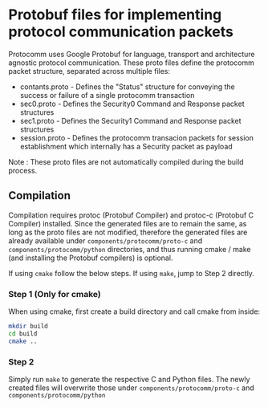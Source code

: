 # Protobuf files for implementing protocol communication packets

Protocomm uses Google Protobuf for language, transport and architecture agnostic protocol communication. These proto files define the protocomm packet structure, separated across multiple files:

- contants.proto - Defines the "Status" structure for conveying the success or failure of a single protocomm transaction
- sec0.proto - Defines the Security0 Command and Response packet structures
- sec1.proto - Defines the Security1 Command and Response packet structures
- session.proto - Defines the protocomm transacion packets for session establishment which internally has a Security packet as payload

Note : These proto files are not automatically compiled during the build process.

## Compilation

Compilation requires protoc (Protobuf Compiler) and protoc-c (Protobuf C Compiler) installed. Since the generated files are to remain the same, as long as the proto files are not modified, therefore the generated files are already available under `components/protocomm/proto-c` and `components/protocomm/python` directories, and thus running cmake / make (and installing the Protobuf compilers) is optional.

If using `cmake` follow the below steps. If using `make`, jump to Step 2 directly.

### Step 1 (Only for cmake)

When using cmake, first create a build directory and call cmake from inside:

```sh
mkdir build
cd build
cmake ..
```

### Step 2

Simply run `make` to generate the respective C and Python files. The newly created files will overwrite those under `components/protocomm/proto-c` and `components/protocomm/python`
